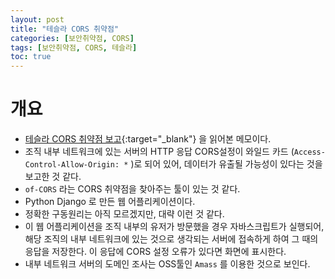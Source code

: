 ```yaml
---
layout: post
title: "테슬라 CORS 취약점"
categories: [보안취약점, CORS]
tags: [보안취약점, CORS, 테슬라]
toc: true
---
```


# 개요 
- [테슬라 CORS 취약점 보고](https://trufflesecurity.com/blog/of-cors/index.html){:target="_blank"} 을 읽어본 메모이다. 
- 조직 내부 네트워크에 있는 서버의 HTTP 응답 CORS설정이 와일드 카드 (`Access-Control-Allow-Origin: *` )로 되어 있어, 데이터가 유출될 가능성이 있다는 것을 보고한 것 같다. 
- `of-CORS` 라는 CORS 취약점을 찾아주는 툴이 있는 것 같다. 
- Python Django 로 만든 웹 어플리케이션이다. 
- 정확한 구동원리는 아직 모르겠지만, 대략 이런 것 같다. 
- 이 웹 어플리케이션을 조직 내부의 유저가 방문했을 경우 자바스크립트가 실행되어, 해당 조직의 내부 네트워크에 있는 것으로 생각되는 서버에 접속하게 하여 그 때의 응답을 저장한다. 이 응답에 CORS 설정 오류가 있다면 화면에 표시한다. 
- 내부 네트워크 서버의 도메인 조사는 OSS툴인 `Amass` 를 이용한 것으로 보인다. 

